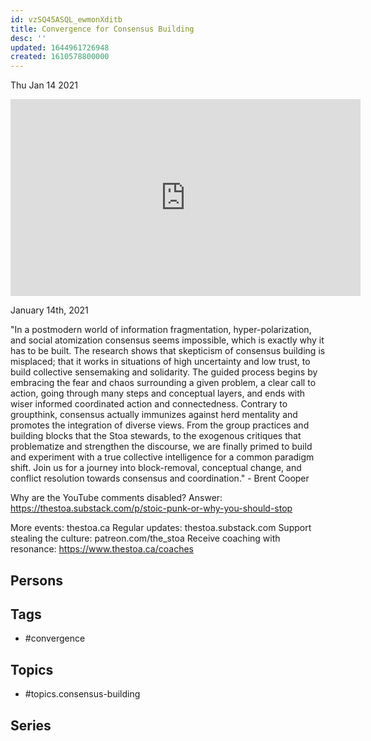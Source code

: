 ```yaml
---
id: vzSQ45ASQL_ewmonXditb
title: Convergence for Consensus Building
desc: ''
updated: 1644961726948
created: 1610578800000
---
```





Thu Jan 14 2021

<iframe width="560" height="315" src="https://www.youtube.com/embed/ucPrHxsaYto" title="Convergence for Consensus Building w/ Brent Cooper" frameborder="0" allow="accelerometer; autoplay; clipboard-write; encrypted-media; gyroscope; picture-in-picture" allowfullscreen ></iframe>

January 14th, 2021

"In a postmodern world of information fragmentation, hyper-polarization, and social atomization consensus seems impossible, which is exactly why it has to be built. The research shows that skepticism of consensus building is misplaced; that it works in situations of high uncertainty and low trust, to build collective sensemaking and solidarity. The guided process begins by embracing the fear and chaos surrounding a given problem, a clear call to action, going through many steps and conceptual layers, and ends with wiser informed coordinated action and connectedness. Contrary to groupthink, consensus actually immunizes against herd mentality and promotes the integration of diverse views. From the group practices and building blocks that the Stoa stewards, to the exogenous critiques that problematize and strengthen the discourse, we are finally primed to build and experiment with a true collective intelligence for a common paradigm shift. Join us for a journey into block-removal, conceptual change, and conflict resolution towards consensus and coordination." - Brent Cooper

Why are the YouTube comments disabled? Answer: https://thestoa.substack.com/p/stoic-punk-or-why-you-should-stop 

More events: thestoa.ca
Regular updates: thestoa.substack.com
Support stealing the culture: patreon.com/the_stoa
Receive coaching with resonance: https://www.thestoa.ca/coaches

## Persons



## Tags

- #convergence

## Topics

- #topics.consensus-building

## Series



